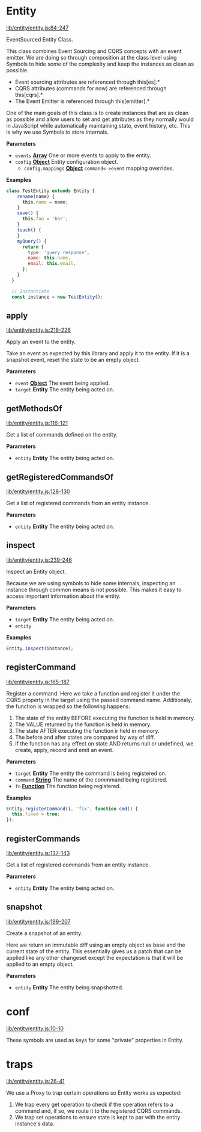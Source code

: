 # Entity

[lib/entity/entity.js:84-247](https://github.com/lgomez/eventsourced/blob/cfd4f485b7833e77cd8e1bfb4b9d161e6447a2a4/lib/entity/entity.js#L84-L247 "Source code on GitHub")

EventSourced Entity Class.

This class combines Event Sourcing and CQRS concepts with an event emitter.
We are doing so through composition at the class level using Symbols to
hide some of the complexity and keep the instances as clean as possible.

-   Event sourcing attributes are referenced through this[es].\*
-   CQRS attributes (commands for now) are referenced through this[cqrs].\*
-   The Event Emitter is referenced through this[emitter].\*

One of the main goals of this class is to create instances that are as clean
as possible and allow users to set and get attributes as they normally would
in JavaScript while automatically maintaining state, event history, etc. This
is why we use Symbols to store internals.

**Parameters**

-   `events` **[Array](https://developer.mozilla.org/en-US/docs/Web/JavaScript/Reference/Global_Objects/Array)** One or more events to apply to the entity.
-   `config` **[Object](https://developer.mozilla.org/en-US/docs/Web/JavaScript/Reference/Global_Objects/Object)** Entity configuration object.
    -   `config.mappings` **[Object](https://developer.mozilla.org/en-US/docs/Web/JavaScript/Reference/Global_Objects/Object)** `command<->event` mapping overrides.

**Examples**

```javascript
class TestEntity extends Entity {
    rename(name) {
      this.name = name;
    }
    save() {
      this.foo = 'bar';
    }
    touch() {
    }
    myQuery() {
      return {
        type: 'query response',
        name: this.name,
        email: this.email,
      };
    }
  }

  // Instantiate
  const instance = new TestEntity();
```

## apply

[lib/entity/entity.js:218-226](https://github.com/lgomez/eventsourced/blob/cfd4f485b7833e77cd8e1bfb4b9d161e6447a2a4/lib/entity/entity.js#L218-L226 "Source code on GitHub")

Apply an event to the entity.

Take an event as expected by this library and apply it to the entity. If it
is a snapshot event, reset the state to be an empty object.

**Parameters**

-   `event` **[Object](https://developer.mozilla.org/en-US/docs/Web/JavaScript/Reference/Global_Objects/Object)** The event being applied.
-   `target` **Entity** The entity being acted on.

## getMethodsOf

[lib/entity/entity.js:116-121](https://github.com/lgomez/eventsourced/blob/cfd4f485b7833e77cd8e1bfb4b9d161e6447a2a4/lib/entity/entity.js#L116-L121 "Source code on GitHub")

Get a list of commands defined on the entity.

**Parameters**

-   `entity` **Entity** The entity being acted on.

## getRegisteredCommandsOf

[lib/entity/entity.js:128-130](https://github.com/lgomez/eventsourced/blob/cfd4f485b7833e77cd8e1bfb4b9d161e6447a2a4/lib/entity/entity.js#L128-L130 "Source code on GitHub")

Get a list of registered commands from an entity instance.

**Parameters**

-   `entity` **Entity** The entity being acted on.

## inspect

[lib/entity/entity.js:239-246](https://github.com/lgomez/eventsourced/blob/cfd4f485b7833e77cd8e1bfb4b9d161e6447a2a4/lib/entity/entity.js#L239-L246 "Source code on GitHub")

Inspect an Entity object.

Because we are using symbols to hide some internals, inspecting an instance
through common means is not possible. This makes it easy to access
important information about the entity.

**Parameters**

-   `target` **Entity** The entity being acted on.
-   `entity`  

**Examples**

```javascript
Entity.inspect(instance);
```

## registerCommand

[lib/entity/entity.js:165-187](https://github.com/lgomez/eventsourced/blob/cfd4f485b7833e77cd8e1bfb4b9d161e6447a2a4/lib/entity/entity.js#L165-L187 "Source code on GitHub")

Register a command. Here we take a function and register it under the CQRS
property in the target using the passed command name. Additionaly, the
function is wrapped so the following happens:

1.  The state of the entity BEFORE executing the function is held in memory.
2.  The VALUE returned by the function is held in memory.
3.  The state AFTER executing the function ir held in memory.
4.  The before and after states are compared by way of diff.
5.  If the function has any effect on state AND returns null or undefined,
    we create, apply, record and emit an event.

**Parameters**

-   `target` **Entity** The entity the command is being registered on.
-   `command` **[String](https://developer.mozilla.org/en-US/docs/Web/JavaScript/Reference/Global_Objects/String)** The name of the commmand being registered.
-   `fn` **[Function](https://developer.mozilla.org/en-US/docs/Web/JavaScript/Reference/Statements/function)** The function being registered.

**Examples**

```javascript
Entity.registerCommand(i, 'fix', function cmd() {
  this.fixed = true;
});
```

## registerCommands

[lib/entity/entity.js:137-143](https://github.com/lgomez/eventsourced/blob/cfd4f485b7833e77cd8e1bfb4b9d161e6447a2a4/lib/entity/entity.js#L137-L143 "Source code on GitHub")

Get a list of registered commands from an entity instance.

**Parameters**

-   `entity` **Entity** The entity being acted on.

## snapshot

[lib/entity/entity.js:199-207](https://github.com/lgomez/eventsourced/blob/cfd4f485b7833e77cd8e1bfb4b9d161e6447a2a4/lib/entity/entity.js#L199-L207 "Source code on GitHub")

Create a snapshot of an entity.

Here we return an immutable diff using an empty object as base and the
current state of the entity. This essentially gives us a patch that can be
applied like any other changeset except the expectation is that it will be
applied to an empty object.

**Parameters**

-   `entity` **Entity** The entity being snapshotted.

# conf

[lib/entity/entity.js:10-10](https://github.com/lgomez/eventsourced/blob/cfd4f485b7833e77cd8e1bfb4b9d161e6447a2a4/lib/entity/entity.js#L10-L10 "Source code on GitHub")

These symbols are used as keys for some "private" properties in Entity.

# traps

[lib/entity/entity.js:26-41](https://github.com/lgomez/eventsourced/blob/cfd4f485b7833e77cd8e1bfb4b9d161e6447a2a4/lib/entity/entity.js#L26-L41 "Source code on GitHub")

We use a Proxy to trap certain operations so Entity works as expected:

1.  We trap every get operation to check if the operation refers to a command
    and, if so, we route it to the registered CQRS commands.
2.  We trap set operations to ensure state is kept to par with the entity
    instance's data.
